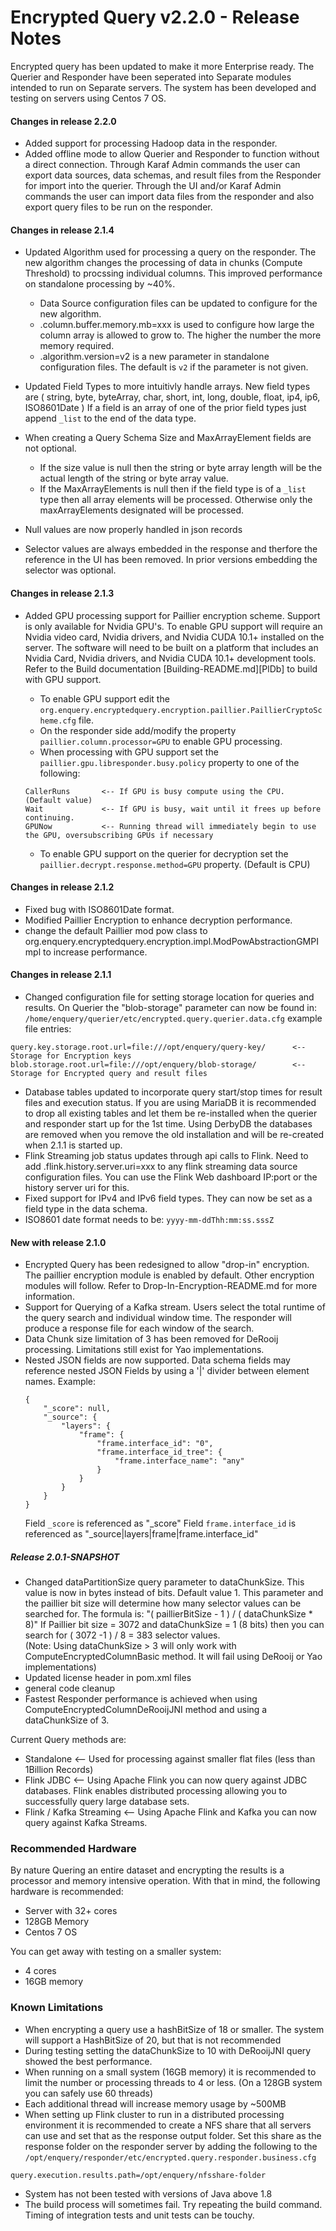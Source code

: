 # Encrypted Query v2.2.0 - Release Notes

Encrypted query has been updated to make it more Enterprise ready.   The Querier and Responder have been seperated into Separate modules intended to run on Separate servers.   The system has been developed and testing on servers using Centos 7 OS.

#### Changes in release 2.2.0
* Added support for processing Hadoop data in the responder.  
* Added offline mode to allow Querier and Responder to function without a direct connection.  Through Karaf Admin commands the user can export data sources, data schemas, and result files from the Responder for import into the querier.  Through the UI and/or Karaf Admin commands the user can import data files from the responder and also export query files to be run on the responder.

#### Changes in release 2.1.4
* Updated Algorithm used for processing a query on the responder.   The new algorithm changes the processing of data in chunks (Compute Threshold) to procssing individual columns.   This improved performance on standalone processing by ~40%.  
  * Data Source configuration files can be updated to configure for the new algorithm.
  * .column.buffer.memory.mb=xxx  is used to configure how large the column array is allowed to grow to.   The higher the number the more memory required.
  * .algorithm.version=v2  is a new parameter in standalone configuration files.  The default is `v2` if the parameter is not given.

* Updated Field Types to more intuitivly handle arrays.   New field types are ( string, byte, byteArray, char, short, int, long, double, float, ip4, ip6, ISO8601Date )  If a field is an array of one of the prior field types just append `_list` to the end of the data type.
* When creating a Query Schema Size and MaxArrayElement fields are not optional.
  * If the size value is null then the string or byte array length will be the actual length of the string or byte array value. 
  * If the MaxArrayElements is null then if the field type is of a `_list` type then all array elements will be processed.  Otherwise only the maxArrayElements designated will be processed.

* Null values are now properly handled in json records
* Selector values are always embedded in the response and therfore the reference in the UI has been removed.   In prior versions embedding the selector was optional.   

#### Changes in release 2.1.3
* Added GPU processing support for Paillier encryption scheme.  Support is only available for Nvidia GPU's.   To enable GPU support will require an Nvidia video card, Nvidia drivers, and Nvidia CUDA 10.1+ installed on the server.  The software will need to be built on a platform that includes an Nvidia Card, Nvidia drivers, and Nvidia CUDA 10.1+ development tools.  Refer to the Build documentation  [Building-README.md][PlDb] to build with GPU support.
  
  - To enable GPU support edit the `org.enquery.encryptedquery.encryption.paillier.PaillierCryptoScheme.cfg` file.
  
   * On the responder side add/modify the property `paillier.column.processor=GPU` to enable GPU processing.
   * When processing with GPU support set the `paillier.gpu.libresponder.busy.policy` property to one of the following:
   ```
   CallerRuns       <-- If GPU is busy compute using the CPU.  (Default value)
   Wait             <-- If GPU is busy, wait until it frees up before continuing.
   GPUNow           <-- Running thread will immediately begin to use the GPU, oversubscribing GPUs if necessary 
   ```  
   * To enable GPU support on the querier for decryption set the `paillier.decrypt.response.method=GPU` property.    (Default is CPU)

#### Changes in release 2.1.2
* Fixed bug with ISO8601Date format.
* Modified Paillier Encryption to enhance decryption performance.
* change the default Paillier mod pow class to org.enquery.encryptedquery.encryption.impl.ModPowAbstractionGMPImpl to increase performance.
#### Changes in release 2.1.1
* Changed configuration file for setting storage location for queries and results.  On Querier the "blob-storage" parameter can now be found in: `/home/enquery/querier/etc/encrypted.query.querier.data.cfg` example file entries:
```
query.key.storage.root.url=file:///opt/enquery/query-key/      <-- Storage for Encryption keys
blob.storage.root.url=file:///opt/enquery/blob-storage/        <-- Storage for Encrypted query and result files
```
* Database tables updated to incorporate query start/stop times for result files and execution status.   If you are using MariaDB it is recommended to drop all existing tables and let them be re-installed when the querier and responder start up for the 1st time.   Using DerbyDB the databases are removed when you remove the old installation and will be re-created when 2.1.1 is started up.
* Flink Streaming job status updates through api calls to Flink.   Need to add .flink.history.server.uri=xxx to any flink streaming data source configuration files.   You can use the Flink Web dashboard IP:port or the history server uri for this.
* Fixed support for IPv4 and IPv6 field types.   They can now be set as a field type in the data schema.
* ISO8601 date format needs to be: `yyyy-mm-ddThh:mm:ss.sssZ`

#### New with release 2.1.0
* Encrypted Query has been redesigned to allow "drop-in" encryption.   The paillier encryption module is enabled by default.  Other encryption modules will follow.  Refer to Drop-In-Encryption-README.md for more information.
* Support for Querying of a Kafka stream.  Users select the total runtime of the query search and individual window time.  The responder will produce a response file for each window of the search.
* Data Chunk size limitation of 3 has been removed for DeRooij processing.  Limitations still exist for Yao implementations.
* Nested JSON fields are now supported.   Data schema fields may reference nested JSON Fields by using a '|' divider between element names.
Example:
    ```
    {
        "_score": null,
        "_source": {
            "layers": {
                "frame": {
                    "frame.interface_id": "0",
                    "frame.interface_id_tree": {
                        "frame.interface_name": "any"
                    }
                }
            }
        }
    }
    ```
    Field `_score` is referenced as "_score"
    Field `frame.interface_id` is referenced as "_source|layers|frame|frame.interface_id"

##### Release 2.0.1-SNAPSHOT
 * Changed dataPartitionSize query parameter to dataChunkSize.   This value is now in bytes instead of bits.  Default value 1.  This parameter and the paillier bit size will determine how many selector values
   can be searched for.  The formula is:
            "( paillierBitSize - 1 ) / ( dataChunkSize * 8)"   If Paillier bit size = 3072 and dataChunkSize = 1 (8 bits) then you can search for ( 3072 -1 ) / 8 = 383 selector values.  
        (Note: Using dataChunkSize > 3 will only work with ComputeEncryptedColumnBasic method.  It will fail using DeRooij or Yao implementations)
 * Updated license header in pom.xml files
 * general code cleanup
 * Fastest Responder performance is achieved when using ComputeEncryptedColumnDeRooijJNI method and using a dataChunkSize of 3.

Current Query methods are: 
 * Standalone <-- Used for processing against smaller flat files (less than 1Billion Records)
 * Flink JDBC <-- Using Apache Flink you can now query against JDBC databases.  Flink enables distributed processing allowing you to successfully query large database sets.  
 * Flink / Kafka Streaming <-- Using Apache Flink and Kafka you can now query against Kafka Streams.
 
### Recommended Hardware
By nature Quering an entire dataset and encrypting the results is a processor and memory intensive operation.  With that in mind, the following hardware is recommended:

 * Server with 32+ cores
 * 128GB Memory
 * Centos 7 OS

You can get away with testing on a smaller system:
 * 4 cores
 * 16GB memory

### Known Limitations
 * When encrypting a query use a hashBitSize of 18 or smaller.  The system will support a HashBitSize of 20, but that is not recommended
 * During testing setting the dataChunkSize to 10 with DeRooijJNI query showed the best performance.
 * When running on a small system (16GB memory) it is recommended to limit the number or processing threads to 4 or less.  (On a 128GB system you can safely use 60 threads)
 * Each additional thread will increase memory usage by ~500MB 
 * When setting up Flink cluster to run in a distributed processing environment it is recommended to create a NFS share that all servers can use and set that as the response output folder.  Set this share as the response folder on the responder server by adding the following to the `/opt/enquery/responder/etc/encrypted.query.responder.business.cfg`
  ```
query.execution.results.path=/opt/enquery/nfsshare-folder
  ```
* System has not been tested with versions of Java above 1.8
* The build process will sometimes fail.  Try repeating the build command.   Timing of integration tests and unit tests can be touchy.
